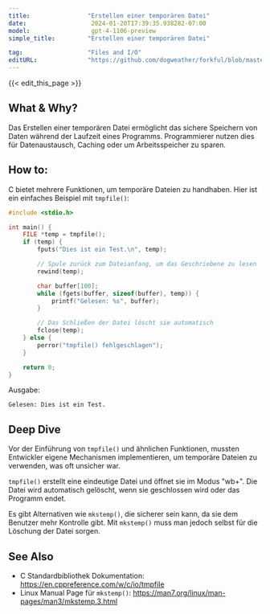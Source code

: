 ```yaml
---
title:                "Erstellen einer temporären Datei"
date:                  2024-01-20T17:39:35.938282-07:00
model:                 gpt-4-1106-preview
simple_title:         "Erstellen einer temporären Datei"

tag:                  "Files and I/O"
editURL:              "https://github.com/dogweather/forkful/blob/master/content/de/c/creating-a-temporary-file.md"
---
```


{{< edit_this_page >}}

## What & Why?
Das Erstellen einer temporären Datei ermöglicht das sichere Speichern von Daten während der Laufzeit eines Programms. Programmierer nutzen dies für Datenaustausch, Caching oder um Arbeitsspeicher zu sparen.

## How to:
C bietet mehrere Funktionen, um temporäre Dateien zu handhaben. Hier ist ein einfaches Beispiel mit `tmpfile()`:

```c
#include <stdio.h>

int main() {
    FILE *temp = tmpfile();
    if (temp) {
        fputs("Dies ist ein Test.\n", temp);

        // Spule zurück zum Dateianfang, um das Geschriebene zu lesen
        rewind(temp);

        char buffer[100];
        while (fgets(buffer, sizeof(buffer), temp)) {
            printf("Gelesen: %s", buffer);
        }

        // Das Schließen der Datei löscht sie automatisch
        fclose(temp);
    } else {
        perror("tmpfile() fehlgeschlagen");
    }

    return 0;
}
```
Ausgabe:
```
Gelesen: Dies ist ein Test.
```

## Deep Dive
Vor der Einführung von `tmpfile()` und ähnlichen Funktionen, mussten Entwickler eigene Mechanismen implementieren, um temporäre Dateien zu verwenden, was oft unsicher war. 

`tmpfile()` erstellt eine eindeutige Datei und öffnet sie im Modus "wb+". Die Datei wird automatisch gelöscht, wenn sie geschlossen wird oder das Programm endet.

Es gibt Alternativen wie `mkstemp()`, die sicherer sein kann, da sie dem Benutzer mehr Kontrolle gibt. Mit `mkstemp()` muss man jedoch selbst für die Löschung der Datei sorgen.

## See Also
- C Standardbibliothek Dokumentation: https://en.cppreference.com/w/c/io/tmpfile
- Linux Manual Page für `mkstemp()`: https://man7.org/linux/man-pages/man3/mkstemp.3.html
